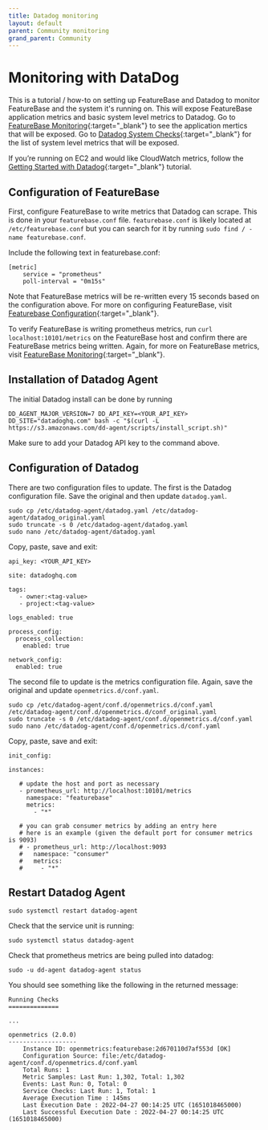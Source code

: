 ```yaml
---
title: Datadog monitoring
layout: default
parent: Community monitoring
grand_parent: Community
---
```


# Monitoring with DataDog

This is a tutorial / how-to on setting up FeatureBase and Datadog to monitor FeatureBase and the system it's running on. This will expose FeatureBase application metrics and basic system level metrics to Datadog. Go to [FeatureBase Monitoring](/docs/community/com-monitoring/old-monitoring){:target="\_blank"} to see the application mertics that will be exposed. Go to [Datadog System Checks](https://docs.datadoghq.com/integrations/system/){:target="\_blank"} for the list of system level metrics that will be exposed.

If you’re running on EC2 and would like CloudWatch metrics, follow the [Getting Started with Datadog](https://docs.datadoghq.com/integrations/amazon_web_services/?tab=roledelegation#installation){:target="\_blank"} tutorial.


## Configuration of FeatureBase

First, configure FeatureBase to write metrics that Datadog can scrape. This is done in your `featurebase.conf` file. `featurebase.conf` is likely located at `/etc/featurebase.conf` but you can search for it by running `sudo find / -name featurebase.conf`.

Include the following text in featurebase.conf:

```
[metric]
    service = "prometheus"
    poll-interval = "0m15s"
```

Note that FeatureBase metrics will be re-written every 15 seconds based on the configuration above. For more on configuring FeatureBase, visit [Featurebase Configuration](/docs/community/com-config/old-config-flags){:target="\_blank"}.

To verify FeatureBase is writing prometheus metrics, run `curl localhost:10101/metrics` on the FeatureBase host and confirm there are FeatureBase metrics being written. Again, for more on FeatureBase metrics, visit [FeatureBase Monitoring](/docs/community/com-monitoring/old-monitoring){:target="\_blank"}.


## Installation of Datadog Agent

The initial Datadog install can be done by running

```
DD_AGENT_MAJOR_VERSION=7 DD_API_KEY=<YOUR_API_KEY> DD_SITE="datadoghq.com" bash -c "$(curl -L https://s3.amazonaws.com/dd-agent/scripts/install_script.sh)"
```

Make sure to add your Datadog API key to the command above.

## Configuration of Datadog

There are two configuration files to update. The first is the Datadog configuration file. Save the original and then update `datadog.yaml`.

```
sudo cp /etc/datadog-agent/datadog.yaml /etc/datadog-agent/datadog_original.yaml
sudo truncate -s 0 /etc/datadog-agent/datadog.yaml
sudo nano /etc/datadog-agent/datadog.yaml
```

Copy, paste, save and exit:


```
api_key: <YOUR_API_KEY>

site: datadoghq.com

tags:
   - owner:<tag-value>
   - project:<tag-value>

logs_enabled: true

process_config:
  process_collection:
    enabled: true

network_config:
  enabled: true
```

The second file to update is the metrics configuration file. Again, save the original and update `openmetrics.d/conf.yaml`.

```
sudo cp /etc/datadog-agent/conf.d/openmetrics.d/conf.yaml /etc/datadog-agent/conf.d/openmetrics.d/conf_original.yaml
sudo truncate -s 0 /etc/datadog-agent/conf.d/openmetrics.d/conf.yaml
sudo nano /etc/datadog-agent/conf.d/openmetrics.d/conf.yaml
```

Copy, paste, save and exit:

```
init_config:

instances:

   # update the host and port as necessary
   - prometheus_url: http://localhost:10101/metrics
     namespace: "featurebase"
     metrics:
       - "*"

   # you can grab consumer metrics by adding an entry here
   # here is an example (given the default port for consumer metrics is 9093)
   # - prometheus_url: http://localhost:9093
   #   namespace: "consumer"
   #   metrics:
   #     - "*"

```

## Restart Datadog Agent

```
sudo systemctl restart datadog-agent
```

Check that the service unit is running:

```
sudo systemctl status datadog-agent
```

Check that prometheus metrics are being pulled into datadog:

```
sudo -u dd-agent datadog-agent status
```

You should see something like the following in the returned message:

```
Running Checks
==============

...

openmetrics (2.0.0)
-------------------
    Instance ID: openmetrics:featurebase:2d670110d7af553d [OK]
    Configuration Source: file:/etc/datadog-agent/conf.d/openmetrics.d/conf.yaml
    Total Runs: 1
    Metric Samples: Last Run: 1,302, Total: 1,302
    Events: Last Run: 0, Total: 0
    Service Checks: Last Run: 1, Total: 1
    Average Execution Time : 145ms
    Last Execution Date : 2022-04-27 00:14:25 UTC (1651018465000)
    Last Successful Execution Date : 2022-04-27 00:14:25 UTC (1651018465000)
```
